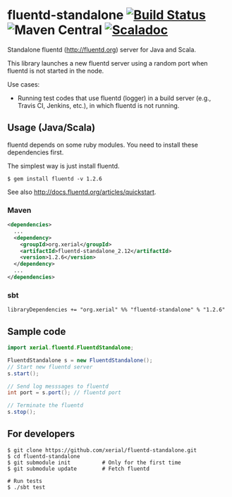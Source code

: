 fluentd-standalone [![Build Status](https://travis-ci.org/xerial/fluentd-standalone.svg?branch=develop)](https://travis-ci.org/xerial/fluentd-standalone) ![Maven Central](https://maven-badges.herokuapp.com/maven-central/org.xerial/fluentd-standalone_2.12/badge.svg) [![Scaladoc](http://javadoc-badge.appspot.com/org.xerial/fluentd-standalone_2.12.svg?label=scaladoc)](http://javadoc-badge.appspot.com/org.xerial/fluentd-standalone_2.12)
=========

Standalone fluentd (http://fluentd.org) server for Java and Scala.

This library launches a new fluentd server using a random port when fluentd is not started in the node. 

Use cases:
  * Running test codes that use fluentd (logger) in a build server (e.g., Travis CI, Jenkins, etc.), in which fluentd is not running.
  

## Usage (Java/Scala)

fluentd depends on some ruby modules. You need to install these dependencies first.

The simplest way is just install fluentd.
```
$ gem install fluentd -v 1.2.6
```

See also http://docs.fluentd.org/articles/quickstart.

### Maven
```xml
<dependencies>
  ...
  <dependency>
    <groupId>org.xerial</groupId>
    <artifactId>fluentd-standalone_2.12</artifactId>
    <version>1.2.6</version>
  </dependency>
  ...
</dependencies>
```

### sbt
```
libraryDependencies += "org.xerial" %% "fluentd-standalone" % "1.2.6"
```

## Sample code

```java
import xerial.fluentd.FluentdStandalone;

FluentdStandalone s = new FluentdStandalone();
// Start new fluentd server
s.start();

// Send log messsages to fluentd
int port = s.port(); // fluentd port

// Terminate the fluentd
s.stop();
```


## For developers

```
$ git clone https://github.com/xerial/fluentd-standalone.git
$ cd fluentd-standalone
$ git submodule init          # Only for the first time
$ git submodule update        # Fetch fluentd 

# Run tests
$ ./sbt test 
```
